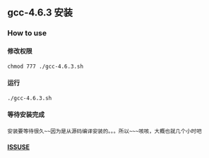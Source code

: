 ## gcc-4.6.3 安装

### How to use

#### 修改权限

    chmod 777 ./gcc-4.6.3.sh

#### 运行

    ./gcc-4.6.3.sh

#### 等待安装完成

    安装要等待很久~~因为是从源码编译安装的。。。所以~~~咳咳，大概也就几个小时吧

#### [ISSUSE](https://github.com/cavacn/Growth-notes/issues/5)
